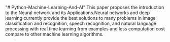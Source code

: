 "# Python-Machine-Learning-And-AI" 
This paper proposes the introduction to the Neural network and its Applications.Neural networks and deep learning currently provide the best solutions to many problems in image classification and recognition, speech recognition, and natural language processing with real time learning from examples and less computation cost compare to other machine learning algorithms.
